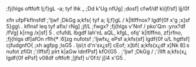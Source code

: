 ;fj{hlgs oftfoft lj;f}gL -a; tyf lhk _ ;Dd k'Ug nfUg] ;dosf] cfwf/df kl/jf/sf] ljj/0f

xfn ufpFkflnsfdf ;'ljwf ;DkGg a;kfs{ tyf a; lj;f}gL / k|ltIffnox? lgdf{0f x'g ;s]sf 5}gg\ . kflnsf leq tyf aflx/ rNg] ;jf/L ;fwgx? ;fj{hlgs v'Nnf / pko'Qm :ynx?df /fVg] k|rng /x]sf] 5 . cfufdL lbgdf lah'nL aQL, kfgL, ofq' k|ltIffno, zf}rfno, ;fj{hlgs df]afOn rflh{ª :6]zg nufotsf ;'ljwfx¿ ePsf a;kfs{sf] lgdf{0f u/L hgtfsf] cjfudgnfO{ ;xh agfpg ;lsG5 . ljsl;t d'n'sx¿sf] cEof; x]bf{ a;kfs{x¿df x]Nk 8]:s nufot zflGt ;'/Iffsf] plrt k|aGw ldnfPsf] kfO{G5 . ;'ljwf ;DkGg / ;'/lIft a;kfs{x¿ lgdf{0f ePsf] v08df oftfoft ;]jfsf] u'0f:t/ j[l4 x'G5 .